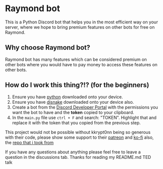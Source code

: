 # Raymond bot
This is a Python Discord bot that helps you in the most efficient way on your server, where we hope to bring premium features on other bots for free on Raymond.

## Why choose Raymond bot?
Raymond bot has many features which can be considered premium on other bots where you would have to pay money to access these features on other bots. 




## How do I work this thing?!? (for the beginners)
1. Ensure you have [python](https://www.python.org/downloads/) downloaded onto your device.
2. Ensure you have [disnake](https://pypi.org/project/disnake/) downloaded onto your device also.
3. Create a bot from the [Discord Developer Portal](https://discord.com/developers/applications) with the permissions you want the bot to have and the **token** copied to your clipboard.
4. In the ``main.py`` file use ``ctrl + F`` and search: "TOKEN". Highlight that and replace it with the token that you copied from the previous step. 

This project would not be possible without kkrypt0nn being so generous with their code, please show some support to their [patreon](https://patreon.com/kkrypt0nn) and [ko-fi](https://ko-fi.com/kkrypt0nn) also, the [repo that i took from](https://github.com/kkrypt0nn/Python-Discord-Bot-Template)

If you have any questions about anything please feel free to leave a question in the discussions tab. Thanks for reading my README.md TED talk
